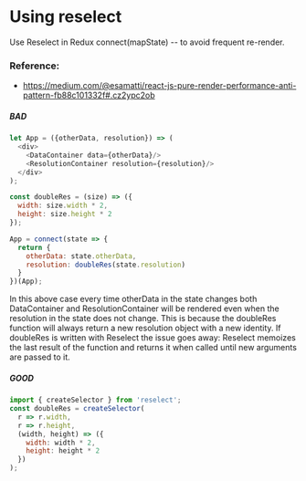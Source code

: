 # Using reselect
Use Reselect in Redux connect(mapState) -- to avoid frequent re-render.
### Reference:
- https://medium.com/@esamatti/react-js-pure-render-performance-anti-pattern-fb88c101332f#.cz2ypc2ob

##### BAD
```javascript
let App = ({otherData, resolution}) => (
  <div>
    <DataContainer data={otherData}/>
    <ResolutionContainer resolution={resolution}/>
  </div>
);

const doubleRes = (size) => ({
  width: size.width * 2,
  height: size.height * 2
});

App = connect(state => {
  return {
    otherData: state.otherData,
    resolution: doubleRes(state.resolution)
  }
})(App);
```
In this above case every time otherData in the state changes both DataContainer and ResolutionContainer
will be rendered even when the resolution in the state does not change.
This is because the doubleRes function will always return a new resolution object with a new identity.
If doubleRes is written with Reselect the issue goes away:
Reselect memoizes the last result of the function and returns it when called until new arguments are passed to it.

##### GOOD
```javascript
import { createSelector } from 'reselect';
const doubleRes = createSelector(
  r => r.width,
  r => r.height,
  (width, height) => ({
    width: width * 2,
    height: height * 2
  })
);
```
